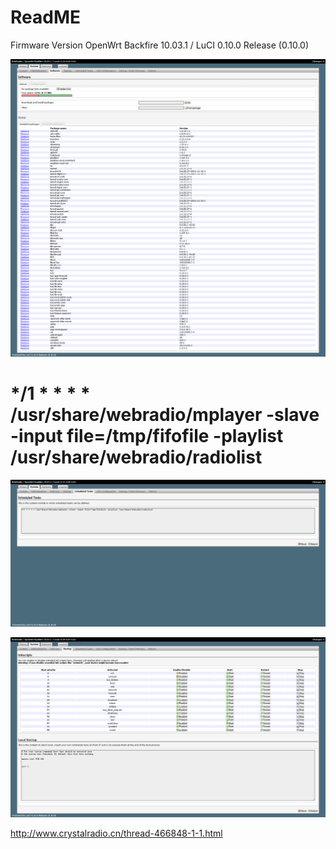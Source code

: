 # ReadME

Firmware Version	OpenWrt Backfire 10.03.1 / LuCI 0.10.0 Release (0.10.0)

![SW](./image/WebRadio_Software.png)

# */1 * * * * /usr/share/webradio/mplayer -slave -input file=/tmp/fifofile -playlist /usr/share/webradio/radiolist
![SW](./image/WebRadio_Scheduled_Tasks.png)

![SW](./image/WebRadio_Startup.png)

http://www.crystalradio.cn/thread-466848-1-1.html
